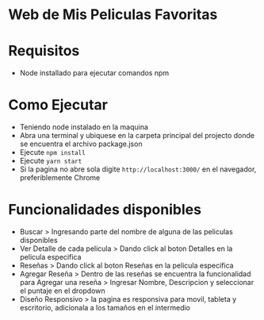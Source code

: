 # Web de Mis Peliculas Favoritas

# Requisitos
- Node installado para ejecutar comandos npm

# Como Ejecutar
- Teniendo node instalado en la maquina
- Abra una terminal y ubiquese en la carpeta principal del projecto donde se encuentra el archivo package.json
- Ejecute `npm install`
- Ejecute `yarn start`
- Si la pagina no abre sola digite `http://localhost:3000/` en el navegador, preferiblemente Chrome

# Funcionalidades disponibles
- Buscar > Ingresando parte del nombre de alguna de las peliculas disponibles
- Ver Detalle de cada pelicula > Dando click al boton Detalles en la pelicula especifica
- Reseñas > Dando click al boton Reseñas en la pelicula especifica
- Agregar Reseña > Dentro de las reseñas se encuentra la funcionalidad para Agregar una reseña > Ingresar Nombre, Descripcion y seleccionar el puntaje en el dropdown
- Diseño Responsivo > la pagina es responsiva para movil, tableta y escritorio, adicionala a los tamaños en el intermedio